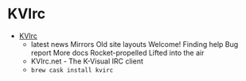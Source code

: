 # KVIrc
- [KVIrc](https://www.kvirc.net/)
  -  latest news Mirrors Old site layouts Welcome! Finding help Bug report More docs Rocket-propelled Lifted into the air
  - KVIrc.net - The K-Visual IRC client
  - `brew cask install kvirc`
